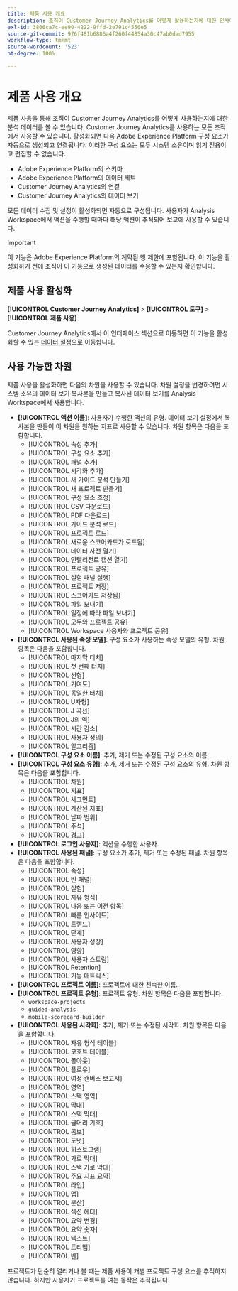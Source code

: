 ```yaml
---
title: 제품 사용 개요
description: 조직이 Customer Journey Analytics를 어떻게 활용하는지에 대한 인사이트와 보고서를 확인합니다.
exl-id: 3806ca7c-ee90-4222-9ffd-2e791c4550e5
source-git-commit: 976f481b6886a4f260f44854a30c47ab0dad7955
workflow-type: tm+mt
source-wordcount: '523'
ht-degree: 100%

---
```


# 제품 사용 개요

제품 사용을 통해 조직이 Customer Journey Analytics를 어떻게 사용하는지에 대한 분석 데이터를 볼 수 있습니다. Customer Journey Analytics를 사용하는 모든 조직에서 사용할 수 있습니다. 활성화되면 다음 Adobe Experience Platform 구성 요소가 자동으로 생성되고 연결됩니다. 이러한 구성 요소는 모두 시스템 소유이며 읽기 전용이고 편집할 수 없습니다.

* Adobe Experience Platform의 스키마
* Adobe Experience Platform의 데이터 세트
* Customer Journey Analytics의 연결
* Customer Journey Analytics의 데이터 보기

모든 데이터 수집 및 설정이 활성화되면 자동으로 구성됩니다. 사용자가 Analysis Workspace에서 액션을 수행할 때마다 해당 액션이 추적되어 보고에 사용할 수 있습니다.

>[!IMPORTANT]
>
>이 기능은 Adobe Experience Platform의 계약된 행 제한에 포함됩니다. 이 기능을 활성화하기 전에 조직이 이 기능으로 생성된 데이터를 수용할 수 있는지 확인합니다.

## 제품 사용 활성화

**[!UICONTROL Customer Journey Analytics]** > **[!UICONTROL 도구]** > **[!UICONTROL 제품 사용]**

Customer Journey Analytics에서 이 인터페이스 섹션으로 이동하면 이 기능을 활성화할 수 있는 [데이터 설정](data-settings.md)으로 이동합니다.

## 사용 가능한 차원

제품 사용을 활성화하면 다음의 차원을 사용할 수 있습니다. 차원 설정을 변경하려면 시스템 소유의 데이터 보기 복사본을 만들고 복사된 데이터 보기를 Analysis Workspace에서 사용합니다.

* **[!UICONTROL 액션 이름]**: 사용자가 수행한 액션의 유형. 데이터 보기 설정에서 복사본을 만들어 이 차원을 원하는 지표로 사용할 수 있습니다. 차원 항목은 다음을 포함합니다.
   * [!UICONTROL 속성 추가]
   * [!UICONTROL 구성 요소 추가]
   * [!UICONTROL 패널 추가]
   * [!UICONTROL 시각화 추가]
   * [!UICONTROL 새 가이드 분석 만들기]
   * [!UICONTROL 새 프로젝트 만들기]
   * [!UICONTROL 구성 요소 조정]
   * [!UICONTROL CSV 다운로드]
   * [!UICONTROL PDF 다운로드]
   * [!UICONTROL 가이드 분석 로드]
   * [!UICONTROL 프로젝트 로드]
   * [!UICONTROL 새로운 스코어카드가 로드됨]
   * [!UICONTROL 데이터 사전 열기]
   * [!UICONTROL 인텔리전트 캡션 열기]
   * [!UICONTROL 프로젝트 공유]
   * [!UICONTROL 실험 패널 실행]
   * [!UICONTROL 프로젝트 저장]
   * [!UICONTROL 스코어카드 저장됨]
   * [!UICONTROL 파일 보내기]
   * [!UICONTROL 일정에 따라 파일 보내기]
   * [!UICONTROL 모두와 프로젝트 공유]
   * [!UICONTROL Workspace 사용자와 프로젝트 공유]
* **[!UICONTROL 사용된 속성 모델]**: 구성 요소가 사용하는 속성 모델의 유형. 차원 항목은 다음을 포함합니다.
   * [!UICONTROL 마지막 터치]
   * [!UICONTROL 첫 번째 터치]
   * [!UICONTROL 선형]
   * [!UICONTROL 기여도]
   * [!UICONTROL 동일한 터치]
   * [!UICONTROL U자형]
   * [!UICONTROL J 곡선]
   * [!UICONTROL J의 역]
   * [!UICONTROL 시간 감소]
   * [!UICONTROL 사용자 정의]
   * [!UICONTROL 알고리즘]
* **[!UICONTROL 구성 요소 이름]**: 추가, 제거 또는 수정된 구성 요소의 이름.
* **[!UICONTROL 구성 요소 유형]**: 추가, 제거 또는 수정된 구성 요소의 유형. 차원 항목은 다음을 포함합니다.
   * [!UICONTROL 차원]
   * [!UICONTROL 지표]
   * [!UICONTROL 세그먼트]
   * [!UICONTROL 계산된 지표]
   * [!UICONTROL 날짜 범위]
   * [!UICONTROL 주석]
   * [!UICONTROL 경고]
* **[!UICONTROL 로그인 사용자]**: 액션을 수행한 사용자.
* **[!UICONTROL 사용된 패널]**: 구성 요소가 추가, 제거 또는 수정된 패널. 차원 항목은 다음을 포함합니다.
   * [!UICONTROL 속성]
   * [!UICONTROL 빈 패널]
   * [!UICONTROL 실험]
   * [!UICONTROL 자유 형식]
   * [!UICONTROL 다음 또는 이전 항목]
   * [!UICONTROL 빠른 인사이트]
   * [!UICONTROL 트렌드]
   * [!UICONTROL 단계]
   * [!UICONTROL 사용자 성장]
   * [!UICONTROL 영향]
   * [!UICONTROL 사용자 스트림]
   * [!UICONTROL Retention]
   * [!UICONTROL 기능 매트릭스]
* **[!UICONTROL 프로젝트 이름]**: 프로젝트에 대한 친숙한 이름.
* **[!UICONTROL 프로젝트 유형]**: 프로젝트 유형. 차원 항목은 다음을 포함합니다.
   * `workspace-projects`
   * `guided-analysis`
   * `mobile-scorecard-builder`
* **[!UICONTROL 사용된 시각화]**: 추가, 제거 또는 수정된 시각화. 차원 항목은 다음을 포함합니다.
   * [!UICONTROL 자유 형식 테이블]
   * [!UICONTROL 코호트 테이블]
   * [!UICONTROL 폴아웃]
   * [!UICONTROL 플로우]
   * [!UICONTROL 여정 캔버스 보고서]
   * [!UICONTROL 영역]
   * [!UICONTROL 스택 영역]
   * [!UICONTROL 막대]
   * [!UICONTROL 스택 막대]
   * [!UICONTROL 글머리 기호]
   * [!UICONTROL 콤보]
   * [!UICONTROL 도넛]
   * [!UICONTROL 히스토그램]
   * [!UICONTROL 가로 막대]
   * [!UICONTROL 스택 가로 막대]
   * [!UICONTROL 주요 지표 요약]
   * [!UICONTROL 라인]
   * [!UICONTROL 맵]
   * [!UICONTROL 분산]
   * [!UICONTROL 섹션 헤더]
   * [!UICONTROL 요약 변경]
   * [!UICONTROL 요약 숫자]
   * [!UICONTROL 텍스트]
   * [!UICONTROL 트리맵]
   * [!UICONTROL 벤]

프로젝트가 단순히 열리거나 볼 때는 제품 사용이 개별 프로젝트 구성 요소를 추적하지 않습니다. 하지만 사용자가 프로젝트를 여는 동작은 추적됩니다.
